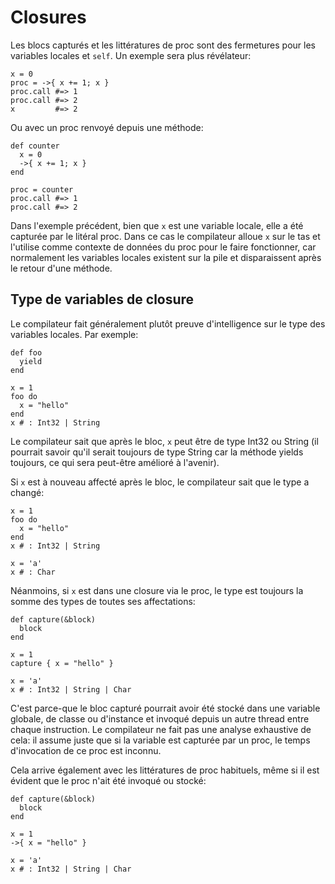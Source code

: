 # Closures

Les blocs capturés et les littératures de proc sont des fermetures pour les variables locales et `self`.
Un exemple sera plus révélateur:

```crystal
x = 0
proc = ->{ x += 1; x }
proc.call #=> 1
proc.call #=> 2
x         #=> 2
```

Ou avec un proc renvoyé depuis une méthode:

```crystal
def counter
  x = 0
  ->{ x += 1; x }
end

proc = counter
proc.call #=> 1
proc.call #=> 2
```

Dans l'exemple précédent, bien que `x` est une variable locale, elle a été capturée par le litéral proc.
Dans ce cas le compilateur alloue `x` sur le tas et l'utilise comme contexte de données du proc pour le faire fonctionner,
car normalement les variables locales existent sur la pile et disparaissent après le retour d'une méthode.

## Type de variables de closure

Le compilateur fait généralement plutôt preuve d'intelligence sur le type des variables locales. Par exemple:

```crystal
def foo
  yield
end

x = 1
foo do
  x = "hello"
end
x # : Int32 | String
```

Le compilateur sait que après le bloc, `x` peut être de type Int32 ou String
(il pourrait savoir qu'il serait toujours de type String car la méthode yields toujours, ce qui sera peut-être amélioré à l'avenir).

Si `x` est à nouveau affecté après le bloc, le compilateur sait que le type a changé:

```crystal
x = 1
foo do
  x = "hello"
end
x # : Int32 | String

x = 'a'
x # : Char
```

Néanmoins, si `x` est dans une closure via le proc, le type est toujours la somme des types de toutes ses affectations:

```crystal
def capture(&block)
  block
end

x = 1
capture { x = "hello" }

x = 'a'
x # : Int32 | String | Char
```

C'est parce-que le bloc capturé pourrait avoir été stocké dans une variable globale, de classe ou d'instance et invoqué depuis un autre thread entre chaque instruction.
Le compilateur ne fait pas une analyse exhaustive de cela: il assume juste que si la variable est capturée par un proc, le temps d'invocation de ce proc est inconnu.

Cela arrive également avec les littératures de proc habituels, même si il est évident que le proc n'ait été invoqué ou stocké:

```crystal
def capture(&block)
  block
end

x = 1
->{ x = "hello" }

x = 'a'
x # : Int32 | String | Char
```
